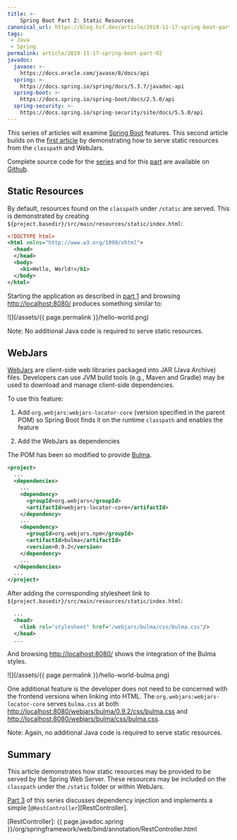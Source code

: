 ```yaml
---
title: >-
    Spring Boot Part 2: Static Resources
canonical_url: https://blog.hcf.dev/article/2019-11-17-spring-boot-part-02
tags:
 - Java
 - Spring
permalink: article/2019-11-17-spring-boot-part-02
javadoc:
  javase: >-
    https://docs.oracle.com/javase/8/docs/api
  spring: >-
    https://docs.spring.io/spring/docs/5.3.7/javadoc-api
  spring-boot: >-
    https://docs.spring.io/spring-boot/docs/2.5.0/api
  spring-security: >-
    https://docs.spring.io/spring-security/site/docs/5.5.0/api
---
```


This series of articles will examine
[Spring Boot](https://spring.io/projects/spring-boot)
features.  This second article builds on the
[first article](/article/2019-11-16-spring-boot-part-01)
by demonstrating how to serve static resources from the `classpath` and
WebJars.

Complete source code for the
[series](https://github.com/allen-ball/spring-boot-web-server)
and for this
[part](https://github.com/allen-ball/spring-boot-web-server/tree/trunk/part-02)
are available on [Github](https://github.com/allen-ball).


## Static Resources

By default, resources found on the `classpath` under `/static` are served.
This is demonstrated by creating
`${project.basedir}/src/main/resources/static/index.html`:

``` xml
<!DOCTYPE html>
<html xmlns="http://www.w3.org/1999/xhtml">
  <head>
  </head>
  <body>
    <h1>Hello, World!</h1>
  </body>
</html>
```

Starting the application as described in
[part 1](/article/2019-11-16-spring-boot-part-01) and browsing
<http://localhost:8080/> produces something similar to:

![](/assets/{{ page.permalink }}/hello-world.png)

Note: No additional Java code is required to serve static resources.


## WebJars

[WebJars](https://www.webjars.org/) are client-side web
libraries packaged into JAR (Java Archive) files.  Developers can use JVM
build tools (e.g., Maven and Gradle) may be used to download and manage
client-side dependencies.

To use this feature:

1. Add `org.webjars:webjars-locator-core` (version specified in the parent
POM) so Spring Boot finds it on the runtime `classpath` and enables the
feature

2. Add the WebJars as dependencies

The POM has been so modified to provide
[Bulma](https://bulma.io/).

``` xml
<project>
  ...
  <dependencies>
    ...
    <dependency>
      <groupId>org.webjars</groupId>
      <artifactId>webjars-locator-core</artifactId>
    </dependency>
    ...
    <dependency>
      <groupId>org.webjars.npm</groupId>
      <artifactId>bulma</artifactId>
      <version>0.9.2</version>
    </dependency>
    ...
  </dependencies>
  ...
</project>
```

After adding the corresponding stylesheet link to
`${project.basedir}/src/main/resources/static/index.html`:

``` xml
  ...
  <head>
    <link rel="stylesheet" href="/webjars/bulma/css/bulma.css"/>
  </head>
  ...
```

And browsing <http://localhost:8080/> shows the integration of the Bulma
styles.

![](/assets/{{ page.permalink }}/hello-world-bulma.png)

One additional feature is the developer does not need to be concerned with
the frontend versions when linking into HTML.  The
`org.webjars:webjars-locator-core` serves `bulma.css` at both
<http://localhost:8080/webjars/bulma/0.9.2/css/bulma.css> and
<http://localhost:8080/webjars/bulma/css/bulma.css>.

Note: Again, no additional Java code is required to serve static resources.


## Summary

This article demonstrates how static resources may be provided to be served
by the Spring Web Server.  These resources may be included on the
`classpath` under the `/static` folder or within WebJars.

[Part 3](/article/2019-12-15-spring-boot-part-03) of this series discusses
dependency injection and implements a simple
[`@RestController`][RestController].


[RestController]: {{ page.javadoc.spring }}/org/springframework/web/bind/annotation/RestController.html
